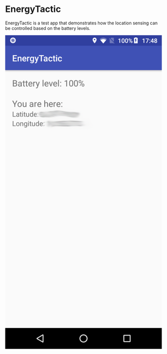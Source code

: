 # EnergyTactic

EnergyTactic is a test app that demonstrates how the location sensing can be controlled based on the battery levels.

![](https://raw.githubusercontent.com/ivbel18/EnergyTactic/master/Screenshot_20181206-174811.png)
